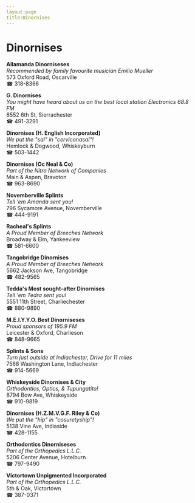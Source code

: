 ```yaml
---
layout:page
title:Dinornises
---
```

# Dinornises

**Allamanda Dinorniseses**  
_Recommended by family favourite musician Emilio Mueller_  
573 Oxford Road, Oscarville  
☎ 318-8366



**G. Dinornises**  
_You might have heard about us on the best local station Electronics 68.8 FM_  
8552 6th St, Sierrachester  
☎ 491-3291



**Dinornises (H. English Incorporated)**  
_We put the "sal" in "cerviconasal"!_  
Hemlock & Dogwood, Whiskeyburn  
☎ 503-1442



**Dinornises (Oc Neal & Co)**  
_Part of the Nitro Network of Companies_  
Main & Aspen, Bravoton  
☎ 963-8690



**Novemberville Splints**  
_Tell 'em Amanda sent you!_  
796 Sycamore Avenue, Novemberville  
☎ 444-9191



**Racheal's Splints**  
_A Proud Member of Breeches Network_  
Broadway & Elm, Yankeeview  
☎ 581-6600



**Tangobridge Dinornises**  
_A Proud Member of Breeches Network_  
5662 Jackson Ave, Tangobridge  
☎ 482-9565



**Tedda's Most sought-after Dinornises**  
_Tell 'em Tedra sent you!_  
5551 11th Street, Charliechester  
☎ 880-9890



**M.E.I.Y.Y.O. Best Dinorniseses**  
_Proud sponsors of 195.9 FM_  
Leicester & Oxford, Charlieson  
☎ 848-9665



**Splints & Sons**  
_Turn just outside at Indiachester, Drive for 11 miles_  
7568 Washington Lane, Indiachester  
☎ 914-5669



**Whiskeyside Dinornises & City**  
_Orthodontics, Optics, & Tupungatito!_  
8794 Bow Ave, Whiskeyside  
☎ 910-9819



**Dinornises (H.Z.M.V.G.F. Riley & Co)**  
_We put the "hip" in "cosuretyship"!_  
5138 Vine Ave, Indiaside  
☎ 428-1155



**Orthodontics Dinorniseses**  
_Part of the Orthopedics L.L.C._  
5206 Center Avenue, Hotelburn  
☎ 797-9490



**Victortown Unpigmented Incorporated**  
_Part of the Orthopedics L.L.C._  
5th & Oak, Victortown  
☎ 387-0371




